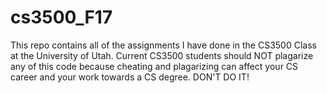 # cs3500_F17
This repo contains all of the assignments I have done in the CS3500 Class at the University of Utah.  Current CS3500 students should NOT plagarize any of this code because cheating and plagarizing can affect your CS career and your work towards a CS degree.  DON'T DO IT!
